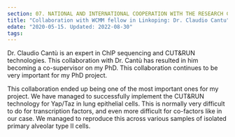 ```yaml
---
section: 07. NATIONAL AND INTERNATIONAL COOPERATION WITH THE RESEARCH COMMUNITY
title: "Collaboration with WCMM fellow in Linkoping: Dr. Claudio Cantu"
edate: "2020-05-15. Updated: 2022-08-30"
tags:
---
```


Dr. Claudio Cantù is an expert in ChIP sequencing and CUT&RUN technologies. This collaboration with Dr. Cantù has resulted in him becoming a co-supervisor on my PhD. This collaboration continues to be very important for my PhD project.

This collaboration ended up being one of the most important ones for my project. We have managed to successfully implement the CUT&RUN technology for Yap/Taz in lung epithelial cells. This is normally very difficult to do for transcription factors, and even more difficult for co-factors like in our case. We managed to reproduce this across various samples of isolated primary alveolar type II cells. 

